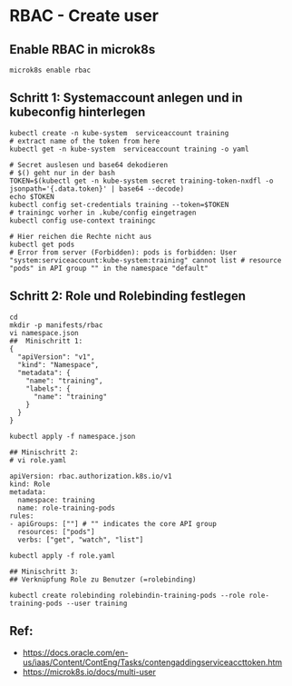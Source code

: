 # RBAC - Create user

## Enable RBAC in microk8s 

```
microk8s enable rbac 

```

## Schritt 1: Systemaccount anlegen und in kubeconfig hinterlegen 

```
kubectl create -n kube-system  serviceaccount training
# extract name of the token from here 
kubectl get -n kube-system  serviceaccount training -o yaml

# Secret auslesen und base64 dekodieren 
# $() geht nur in der bash 
TOKEN=$(kubectl get -n kube-system secret training-token-nxdfl -o jsonpath='{.data.token}' | base64 --decode)
echo $TOKEN
kubectl config set-credentials training --token=$TOKEN
# trainingc vorher in .kube/config eingetragen 
kubectl config use-context trainingc

# Hier reichen die Rechte nicht aus 
kubectl get pods
# Error from server (Forbidden): pods is forbidden: User "system:serviceaccount:kube-system:training" cannot list # resource "pods" in API group "" in the namespace "default"
```

## Schritt 2: Role und Rolebinding festlegen 

```
cd 
mkdir -p manifests/rbac
vi namespace.json
##  Minischritt 1:
{
  "apiVersion": "v1",
  "kind": "Namespace",
  "metadata": {
    "name": "training",
    "labels": {
      "name": "training"
    }
  }
}

kubectl apply -f namespace.json

## Minischritt 2:
# vi role.yaml 

apiVersion: rbac.authorization.k8s.io/v1
kind: Role
metadata:
  namespace: training
  name: role-training-pods
rules:
- apiGroups: [""] # "" indicates the core API group
  resources: ["pods"]
  verbs: ["get", "watch", "list"]

kubectl apply -f role.yaml

## Minischritt 3:
## Verknüpfung Role zu Benutzer (=rolebinding) 

kubectl create rolebinding rolebindin-training-pods --role role-training-pods --user training

```



## Ref: 

 * https://docs.oracle.com/en-us/iaas/Content/ContEng/Tasks/contengaddingserviceaccttoken.htm
 * https://microk8s.io/docs/multi-user

